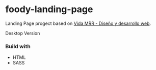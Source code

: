 # foody-landing-page
Landing Page progect based on [Vida MRR - Diseño y desarrollo web](https://www.youtube.com/watch?v=I39yxJUgOuA).
<p>Desktop Version</p>

### Build with
<ul>
  <li>HTML</li>
  <li>SASS</li>
</ul>
